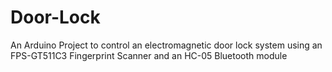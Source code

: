 # Door-Lock
An Arduino Project to control an electromagnetic door lock system using an FPS-GT511C3 Fingerprint Scanner and an HC-05 Bluetooth module
